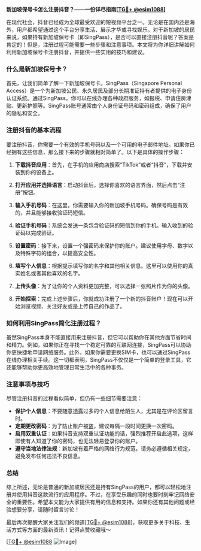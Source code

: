 **新加坡保号卡怎么注册抖音？——一份详尽指南[[TG💪+ @esim1088](https://t.me/s/esim1088)]**

在现代社会，抖音已经成为全球最受欢迎的短视频平台之一。无论是在国内还是海外，用户都希望通过这个平台分享生活、展示才华或寻找娱乐。对于新加坡的居民来说，如果持有新加坡保号卡（即SingPass），是否可以直接注册抖音呢？答案是肯定的！但是，注册过程可能需要一些步骤和注意事项。本文将为你详细讲解如何利用新加坡保号卡注册抖音，并提供一些实用的技巧和建议。

### 什么是新加坡保号卡？

首先，让我们简单了解一下新加坡保号卡。SingPass（Singapore Personal Access）是一个为新加坡公民、永久居民及部分长期准证持有者提供的电子身份认证系统。通过SingPass，你可以在线办理各种政府服务，如报税、申请住房津贴、更新护照等。SingPass账号通常由个人身份证号码和密码组成，确保了用户的隐私和安全。

### 注册抖音的基本流程

要注册抖音，你需要一个有效的手机号码以及一个可用的电子邮件地址。如果你已经拥有这些信息，那么接下来的步骤就相对简单了。以下是具体的操作步骤：

1. **下载抖音应用**：首先，在手机的应用商店搜索“TikTok”或者“抖音”，下载并安装到你的设备上。
   
2. **打开应用并选择语言**：启动抖音后，选择你喜欢的语言界面，然后点击“注册”按钮。

3. **输入手机号码**：在这里，你需要输入你的新加坡手机号码。确保号码是有效的，并且能够接收验证码短信。

4. **验证手机号码**：系统会发送一条包含验证码的短信到你的手机。输入收到的验证码以完成验证。

5. **设置密码**：接下来，设置一个强密码来保护你的账户。建议使用字母、数字以及特殊字符的组合，以提高安全性。

6. **填写个人信息**：根据提示填写你的名字和其他相关信息。这里可以使用你的真实姓名或者其他喜欢的名字。

7. **上传头像**：为了让你的个人资料更加完整，可以选择一张照片作为你的头像。

8. **开始探索**：完成上述步骤后，你就成功注册了一个新的抖音账户！现在可以开始浏览视频、关注好友或是上传自己的作品了。

### 如何利用SingPass简化注册过程？

虽然SingPass本身不能直接用来注册抖音，但它可以帮助你在其他方面节省时间和精力。例如，如果你正在寻找一个稳定可靠的互联网连接，SingPass可以协助你更快捷地申请网络服务。此外，如果你需要更换SIM卡，也可以通过SingPass在线办理相关手续。这一切都表明，SingPass不仅仅是一个简单的登录工具，它还能够帮助你更高效地管理日常生活中的各种事务。

### 注意事项与技巧

尽管注册抖音的过程看似简单，但仍有一些细节需要注意：

- **保护个人信息**：不要随意透露过多的个人信息给陌生人，尤其是在评论区留言时。
- **定期更改密码**：为了防止账户被盗，建议每隔一段时间更换一次密码。
- **启用双重认证**：如果抖音支持双重认证功能的话，强烈推荐开启此选项，这样即使有人知道了你的密码，也无法轻易登录你的账户。
- **遵守当地法律法规**：新加坡有着严格的网络行为规范，请务必遵循相关规定，避免发布任何违法不良信息。

### 总结

综上所述，无论是普通的新加坡居民还是持有SingPass的用户，都可以轻松地注册并使用抖音这款流行的应用程序。不过，在享受乐趣的同时也要时刻牢记网络安全的重要性。希望本文能为大家提供有用的信息和支持。如果你还有其他问题或经验想要分享，请随时留言讨论！

最后再次提醒大家关注我们的频道[[TG💪+ @esim1088](https://t.me/s/esim1088)]，获取更多关于科技、生活方式等方面的最新资讯！记得点赞收藏哦～

[[TG💪+ @esim1088](https://t.me/s/esim1088) ![Image](https://i.postimg.cc/4NQfJmqS/Snipaste-2025-05-13-00-14-12.png)]